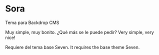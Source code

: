 # Sora

Tema para Backdrop CMS

Muy simple, muy bonito. ¿Qué más se le puede pedir?
Very simple, very nice!

Requiere del tema base Seven.
It requires the base theme Seven.

